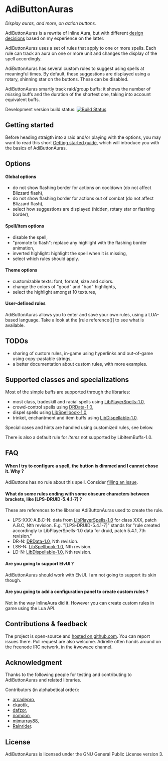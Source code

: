 AdiButtonAuras
==============

*Display auras, and more, on action buttons.*

AdiButtonAuras is a rewrite of Inline Aura, but with different [design decisions](https://github.com/Adirelle/AdiButtonAuras/blob/master/doc/Design.md) based on my experience on the latter.

AdiButtonAuras uses a set of rules that apply to one or more spells. Each rule can track an aura on one or more unit and changes the display of the spell accordingly.

AdiButtonAuras has several custom rules to suggest using spells at meaningful times. By default, these suggestions are displayed using a rotary, shinning star on the buttons. These can be disabled.

AdiButtonAuras smartly track raid/group buffs: it shows the number of *missing* buffs and the duration of the shortest one, taking into account equivalent buffs.

Development version build status: [![Build Status](https://travis-ci.org/Adirelle/AdiButtonAuras.svg?branch=1.8.1)](https://travis-ci.org/Adirelle/AdiButtonAuras)

Getting started
---------------

Before heading straigth into a raid and/or playing with the options, you may want to read this short [Getting started guide](https://github.com/Adirelle/AdiButtonAuras/blob/master/doc/GettingStarted.md), which will introduce you with the basics of AdiButtonAuras.

Options
-------

#### Global options

 * do not show flashing border for actions on cooldown (do not affect Blizzard flash),
 * do not show flashing border for actions out of combat (do not affect Blizzard flash),
 * select how suggestions are displayed (hidden, rotary star or flashing border),

#### Spell/item options

 * disable the spell,
 * "promote to flash": replace any highlight with the flashing border animation,
 * inverted highlight: highlight the spell when it is missing,
 * select which rules should apply.

#### Theme options

 * customizable texts: font, format, size and colors.
 * change the colors of "good" and "bad" highlights,
 * select the highlight amongst 10 textures,
 
#### User-defined rules

AdiButtonAuras allows you to enter and save your own rules, using a LUA-based language. Take a look at the [rule reference()] to see what is available.

TODOs
-----

- sharing of custom rules, in-game using hyperlinks and out-of-game using copy-pastable strings,
- a better documentation about custom rules, with more examples.

Supported classes and specializations
-------------------------------------

Most of the simple buffs are supported through the libraries:

 * most class, tradeskill and racial spells using [LibPlayerSpells-1.0](https://github.com/Adirelle/LibPlayerSpells-1.0),
 * crowd-control spells using [DRData-1.0](https://github.com/Adirelle/DRData-1.0),
 * dispel spells using [LibSpellbook-1.0](https://github.com/Adirelle/LibSpellbook-1.0),
 * trinket, enchantment and item buffs using [LibDispellable-1.0](https://github.com/Adirelle/LibDispellable-1.0/).

Special cases and hints are handled using customized rules, see below.

There is also a default rule for *items* not supported by LibItemBuffs-1.0.

FAQ
---

#### When I try to configure a spell, the button is dimmed and I cannot chose it. Why ?

AdiButtons has no rule about this spell. Consider [filling an issue](https://github.com/Adirelle/AdiButtonAuras/issues).

#### What do some rules ending with some obscure characters between brackets, like [LPS-DRUID-5.4.1-7] ?

These are references to the libraries AdiButtonAuras used to create the rule.

 * LPS-XXX-A.B.C-N: data from [LibPlayerSpells-1.0](https://github.com/Adirelle/LibPlayerSpells-1.0) for class XXX, patch A.B.C, Nth revision. E.g. "[LPS-DRUID-5.4.1-7]" stands for "rule created accordingly to LibPlayerSpells-1.0 data for druid, patch 5.4.1, 7th revision."
 * DR-N: [DRData-1.0](https://github.com/Adirelle/DRData-1.0), Nth revision.
 * LSB-N: [LibSpellbook-1.0](https://github.com/Adirelle/LibSpellbook-1.0), Nth revision.
 * LD-N: [LibDispellable-1.0](https://github.com/Adirelle/LibDispellable-1.0/), Nth revision.

#### Are you going to support ElvUI ?

AdiButtonAuras should work with ElvUI. I am not going to support its skin though.

#### Are you going to add a configuration panel to create custom rules ?

Not in the way InlineAura did it. However you can create custom rules in game using the Lua API.

Contributions & feedback
------------------------

The project is open-source and [hosted on github.com](https://github.com/Adirelle/AdiButtonAura). You can report issues there. Pull request are also welcome. Adirelle often hands around on the freenode IRC network, in the #wowace channel.

Acknowledgment
--------------

Thanks to the following people for testing and contributing to AdiButtonAuras and related libraries.

Contributors (in alphabetical order):

* [arcadepro](https://github.com/arcadepro),
* [ckaotik](https://github.com/ckaotik),
* [dafzor](https://github.com/dafzor),
* [nomoon](https://github.com/nomoon),
* [mjmurray88](https://github.com/mjmurray88),
* [Rainrider](https://github.com/Rainrider).

License
-------

AdiButtonAuras is licensed under the GNU General Public License version 3.
